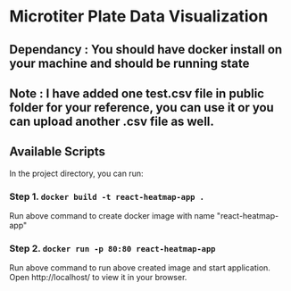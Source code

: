 # Microtiter Plate Data Visualization
## Dependancy : You should have docker install on your machine and should be running state
## Note : I have added one test.csv file in public folder for your reference, you can use it or you can upload another .csv file as well. 
## Available Scripts

In the project directory, you can run:
### Step 1. `docker build -t react-heatmap-app .`

Run above command to create docker image with name "react-heatmap-app"

### Step 2. `docker run -p 80:80 react-heatmap-app`
Run above command to run above created image and start application.
Open http://localhost/ to view it in your browser.

